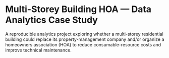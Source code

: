 <h1>Multi-Storey Building HOA — Data Analytics Case Study</h1>

A reproducible analytics project exploring whether a multi-storey residential building 
could replace its property-management company and/or organize a homeowners association (HOA) 
to reduce consumable-resource costs and improve technical maintenance.
